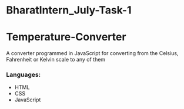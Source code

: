 # BharatIntern_July-Task-1

# Temperature-Converter
A converter programmed in JavaScript for converting from the Celsius, Fahrenheit or Kelvin scale to any of them
### Languages:
* HTML
* CSS
* JavaScript
